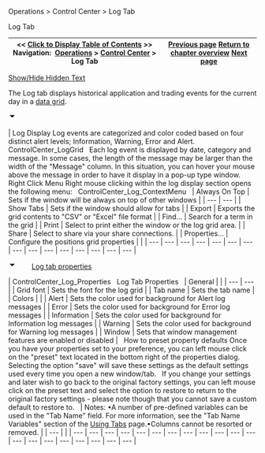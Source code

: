﻿


Operations \> Control Center \> Log Tab






















Log Tab







| \<\< [Click to Display Table of Contents](log_tab2.md) \>\> **Navigation:**     [Operations](operations.md) \> [Control Center](control_center.md) \> Log Tab | [Previous page](accounts_tab.md) [Return to chapter overview](control_center.md) [Next page](messages-tab.md) |
| --- | --- |




[Show/Hide Hidden Text](javascript:HMToggleExpandAll(!HMAnyToggleOpen()) "Click to open/close expanding sections")









The Log tab displays historical application and trading events for the current day in a [data grid](data_grids.md). 


![tog_minus](tog_minus.gif)




| Log Display Log events are categorized and color coded based on four distinct alert levels; Information, Warning, Error and Alert.   ControlCenter_LogGrid   Each log event is displayed by date, category and message. In some cases, the length of the message may be larger than the width of the "Message" column. In this situation, you can hover your mouse above the message in order to have it display in a pop\-up type window.   Right Click Menu Right mouse clicking within the log display section opens the following menu:   ControlCenter_Log_ContextMenu     | Always On Top | Sets if the window will be always on top of other windows | | --- | --- | | Show Tabs | Sets if the window should allow for tabs | | Export | Exports the grid contents to "CSV" or "Excel" file format | | Find... | Search for a term in the grid | | Print | Select to print either the window or the log grid area. | | Share | Select to share via your share connections. | | Properties... | Configure the positions grid properties | |
| --- | --- | --- | --- | --- | --- | --- | --- | --- | --- | --- | --- | --- | --- | --- |



![tog_minus](tog_minus.gif)        [Log tab properties](javascript:HMToggle('toggle','LogTabProperties','LogTabProperties_ICON'))




| ControlCenter_Log_Properties   Log Tab Properties     | General |  | | --- | --- | | Grid font | Sets the font for the log grid | | Tab name | Sets the tab name | | Colors |  | | Alert | Sets the color used for background for Alert log messages | | Error | Sets the color used for background for Error log messages | | Information | Sets the color used for background for Information log messages | | Warning | Sets the color used for background for Warning log messages | | Window | Sets that window management features are enabled or disabled |      How to preset property defaults Once you have your properties set to your preference, you can left mouse click on the "preset" text located in the bottom right of the properties dialog. Selecting the option "save" will save these settings as the default settings used every time you open a new window/tab.   If you change your settings and later wish to go back to the original factory settings, you can left mouse click on the preset text and select the option to restore to return to the original factory settings \- please note though that you cannot save a custom default to restore to.     | Notes: •A number of pre\-defined variables can be used in the "Tab Name" field. For more information, see the "Tab Name Variables" section of the [Using Tabs](using_tabs.md) page.•Columns cannot be resorted or removed. | | --- | |
| --- | --- | --- | --- | --- | --- | --- | --- | --- | --- | --- | --- | --- | --- | --- | --- | --- | --- | --- | --- |











